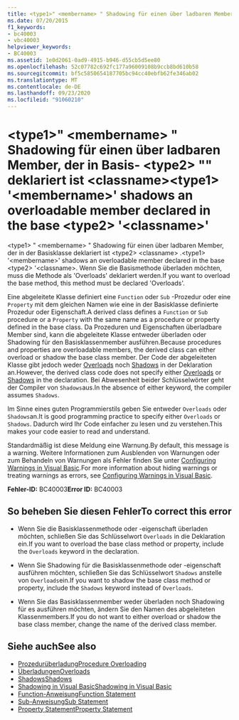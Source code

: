 ```yaml
---
title: <type1>" <membername> " Shadowing für einen über ladbaren Member, der in Basis- <type2> "" deklariert ist <classname>
ms.date: 07/20/2015
f1_keywords:
- bc40003
- vbc40003
helpviewer_keywords:
- BC40003
ms.assetid: 1e0d2061-0ad9-4915-b946-d55cb5d5ee80
ms.openlocfilehash: 52c07782c692fc177a96009108b9ccb8bd610b58
ms.sourcegitcommit: bf5c5850654187705bc94cc40ebfb62fe346ab02
ms.translationtype: MT
ms.contentlocale: de-DE
ms.lasthandoff: 09/23/2020
ms.locfileid: "91060210"
---
```

# <a name="type1-membername-shadows-an-overloadable-member-declared-in-the-base-type2-classname"></a><span data-ttu-id="a9f4f-102">\<type1>" \<membername> " Shadowing für einen über ladbaren Member, der in Basis- \<type2> "" deklariert ist \<classname></span><span class="sxs-lookup"><span data-stu-id="a9f4f-102">\<type1> '\<membername>' shadows an overloadable member declared in the base \<type2> '\<classname>'</span></span>

<span data-ttu-id="a9f4f-103">\<type1> " \<membername> " Shadowing für einen über ladbaren Member, der in der Basisklasse deklariert ist \<type2> \<classname> .</span><span class="sxs-lookup"><span data-stu-id="a9f4f-103">\<type1> '\<membername>' shadows an overloadable member declared in the base \<type2> '\<classname>.</span></span> <span data-ttu-id="a9f4f-104">Wenn Sie die Basismethode überladen möchten, muss die Methode als 'Overloads' deklariert werden.</span><span class="sxs-lookup"><span data-stu-id="a9f4f-104">If you want to overload the base method, this method must be declared 'Overloads'.</span></span>  
  
 <span data-ttu-id="a9f4f-105">Eine abgeleitete Klasse definiert eine `Function` oder `Sub` -Prozedur oder eine `Property` mit dem gleichen Namen wie eine in der Basisklasse definierte Prozedur oder Eigenschaft.</span><span class="sxs-lookup"><span data-stu-id="a9f4f-105">A derived class defines a `Function` or `Sub` procedure or a `Property` with the same name as a procedure or property defined in the base class.</span></span> <span data-ttu-id="a9f4f-106">Da Prozeduren und Eigenschaften überladbare Member sind, kann die abgeleitete Klasse entweder überladen oder Shadowing für den Basisklassenmember ausführen.</span><span class="sxs-lookup"><span data-stu-id="a9f4f-106">Because procedures and properties are overloadable members, the derived class can either overload or shadow the base class member.</span></span> <span data-ttu-id="a9f4f-107">Der Code der abgeleiteten Klasse gibt jedoch weder [Overloads](../language-reference/modifiers/overloads.md) noch [Shadows](../language-reference/modifiers/shadows.md) in der Deklaration an.</span><span class="sxs-lookup"><span data-stu-id="a9f4f-107">However, the derived class code does not specify either [Overloads](../language-reference/modifiers/overloads.md) or [Shadows](../language-reference/modifiers/shadows.md) in the declaration.</span></span> <span data-ttu-id="a9f4f-108">Bei Abwesenheit beider Schlüsselwörter geht der Compiler von `Shadows`aus.</span><span class="sxs-lookup"><span data-stu-id="a9f4f-108">In the absence of either keyword, the compiler assumes `Shadows`.</span></span>  
  
 <span data-ttu-id="a9f4f-109">Im Sinne eines guten Programmierstils geben Sie entweder `Overloads` oder `Shadows`an.</span><span class="sxs-lookup"><span data-stu-id="a9f4f-109">It is good programming practice to specify either `Overloads` or `Shadows`.</span></span> <span data-ttu-id="a9f4f-110">Dadurch wird Ihr Code einfacher zu lesen und zu verstehen.</span><span class="sxs-lookup"><span data-stu-id="a9f4f-110">This makes your code easier to read and understand.</span></span>  
  
 <span data-ttu-id="a9f4f-111">Standardmäßig ist diese Meldung eine Warnung.</span><span class="sxs-lookup"><span data-stu-id="a9f4f-111">By default, this message is a warning.</span></span> <span data-ttu-id="a9f4f-112">Weitere Informationen zum Ausblenden von Warnungen oder zum Behandeln von Warnungen als Fehler finden Sie unter [Configuring Warnings in Visual Basic](/visualstudio/ide/configuring-warnings-in-visual-basic).</span><span class="sxs-lookup"><span data-stu-id="a9f4f-112">For more information about hiding warnings or treating warnings as errors, see [Configuring Warnings in Visual Basic](/visualstudio/ide/configuring-warnings-in-visual-basic).</span></span>  
  
 <span data-ttu-id="a9f4f-113">**Fehler-ID:** BC40003</span><span class="sxs-lookup"><span data-stu-id="a9f4f-113">**Error ID:** BC40003</span></span>  
  
## <a name="to-correct-this-error"></a><span data-ttu-id="a9f4f-114">So beheben Sie diesen Fehler</span><span class="sxs-lookup"><span data-stu-id="a9f4f-114">To correct this error</span></span>  
  
- <span data-ttu-id="a9f4f-115">Wenn Sie die Basisklassenmethode oder -eigenschaft überladen möchten, schließen Sie das Schlüsselwort `Overloads` in die Deklaration ein.</span><span class="sxs-lookup"><span data-stu-id="a9f4f-115">If you want to overload the base class method or property, include the `Overloads` keyword in the declaration.</span></span>  
  
- <span data-ttu-id="a9f4f-116">Wenn Sie Shadowing für die Basisklassenmethode oder -eigenschaft ausführen möchten, schließen Sie das Schlüsselwort `Shadows` anstelle von `Overloads`ein.</span><span class="sxs-lookup"><span data-stu-id="a9f4f-116">If you want to shadow the base class method or property, include the `Shadows` keyword instead of `Overloads`.</span></span>  
  
- <span data-ttu-id="a9f4f-117">Wenn Sie das Basisklassenmember weder überladen noch Shadowing für es ausführen möchten, ändern Sie den Namen des abgeleiteten Klassenmembers.</span><span class="sxs-lookup"><span data-stu-id="a9f4f-117">If you do not want to either overload or shadow the base class member, change the name of the derived class member.</span></span>  
  
## <a name="see-also"></a><span data-ttu-id="a9f4f-118">Siehe auch</span><span class="sxs-lookup"><span data-stu-id="a9f4f-118">See also</span></span>

- [<span data-ttu-id="a9f4f-119">Prozedurüberladung</span><span class="sxs-lookup"><span data-stu-id="a9f4f-119">Procedure Overloading</span></span>](../programming-guide/language-features/procedures/procedure-overloading.md)
- [<span data-ttu-id="a9f4f-120">Überladungen</span><span class="sxs-lookup"><span data-stu-id="a9f4f-120">Overloads</span></span>](../language-reference/modifiers/overloads.md)
- [<span data-ttu-id="a9f4f-121">Shadows</span><span class="sxs-lookup"><span data-stu-id="a9f4f-121">Shadows</span></span>](../language-reference/modifiers/shadows.md)
- [<span data-ttu-id="a9f4f-122">Shadowing in Visual Basic</span><span class="sxs-lookup"><span data-stu-id="a9f4f-122">Shadowing in Visual Basic</span></span>](../programming-guide/language-features/declared-elements/shadowing.md)
- [<span data-ttu-id="a9f4f-123">Function-Anweisung</span><span class="sxs-lookup"><span data-stu-id="a9f4f-123">Function Statement</span></span>](../language-reference/statements/function-statement.md)
- [<span data-ttu-id="a9f4f-124">Sub-Anweisung</span><span class="sxs-lookup"><span data-stu-id="a9f4f-124">Sub Statement</span></span>](../language-reference/statements/sub-statement.md)
- [<span data-ttu-id="a9f4f-125">Property Statement</span><span class="sxs-lookup"><span data-stu-id="a9f4f-125">Property Statement</span></span>](../language-reference/statements/property-statement.md)
